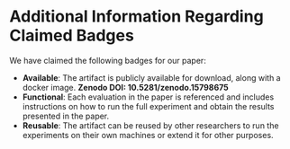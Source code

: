 # Additional Information Regarding Claimed Badges

We have claimed the following badges for our paper:
- **Available**: The artifact is publicly available for download, along with a docker image. **Zenodo DOI: 10.5281/zenodo.15798675**
- **Functional**: Each evaluation in the paper is referenced and includes instructions on how to run the full experiment and obtain the results presented in the paper.
- **Reusable**: The artifact can be reused by other researchers to run the experiments on their own machines or extend it for other purposes.